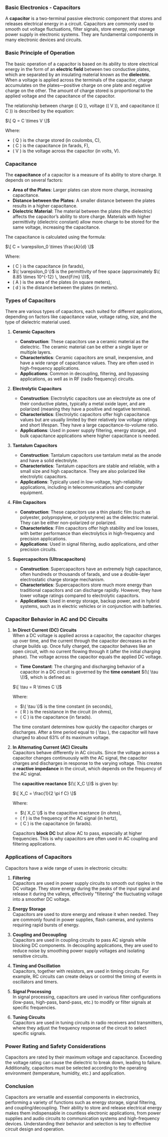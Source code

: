 ### **Basic Electronics - Capacitors**

A **capacitor** is a two-terminal passive electronic component that stores and releases electrical energy in a circuit. Capacitors are commonly used to smooth out voltage fluctuations, filter signals, store energy, and manage power supply in electronic systems. They are fundamental components in many electronic devices and circuits.

### **Basic Principle of Operation**

The basic operation of a capacitor is based on its ability to store electrical energy in the form of an **electric field** between two conductive plates, which are separated by an insulating material known as the **dielectric**. When a voltage is applied across the terminals of the capacitor, charge accumulates on the plates—positive charge on one plate and negative charge on the other. The amount of charge stored is proportional to the applied voltage and the capacitance of the capacitor.

The relationship between charge (\( Q \)), voltage (\( V \)), and capacitance (\( C \)) is described by the equation:

$\[
Q = C \times V
\]$

Where:
- \( Q \) is the charge stored (in coulombs, C),
- \( C \) is the capacitance (in farads, F),
- \( V \) is the voltage across the capacitor (in volts, V).

### **Capacitance**

The **capacitance** of a capacitor is a measure of its ability to store charge. It depends on several factors:
- **Area of the Plates**: Larger plates can store more charge, increasing capacitance.
- **Distance between the Plates**: A smaller distance between the plates results in a higher capacitance.
- **Dielectric Material**: The material between the plates (the dielectric) affects the capacitor’s ability to store charge. Materials with higher permittivity (dielectric constant) allow more charge to be stored for the same voltage, increasing the capacitance.

The capacitance is calculated using the formula:

$\[
C = \varepsilon_0 \times \frac{A}{d}
\]$

Where:
- \( C \) is the capacitance (in farads),
- $\( \varepsilon_0 \)$ is the permittivity of free space (approximately $\( 8.85 \times 10^{-12} \, \text{F/m} \))$,
- \( A \) is the area of the plates (in square meters),
- \( d \) is the distance between the plates (in meters).

### **Types of Capacitors**

There are various types of capacitors, each suited for different applications, depending on factors like capacitance value, voltage rating, size, and the type of dielectric material used.

1. **Ceramic Capacitors**  
   - **Construction**: These capacitors use a ceramic material as the dielectric. The ceramic material can be either a single layer or multiple layers.
   - **Characteristics**: Ceramic capacitors are small, inexpensive, and have a wide range of capacitance values. They are often used in high-frequency applications.
   - **Applications**: Common in decoupling, filtering, and bypassing applications, as well as in RF (radio frequency) circuits.

2. **Electrolytic Capacitors**  
   - **Construction**: Electrolytic capacitors use an electrolyte as one of their conductive plates, typically a metal oxide layer, and are polarized (meaning they have a positive and negative terminal).
   - **Characteristics**: Electrolytic capacitors offer high capacitance values but are usually limited by their relatively low voltage ratings and short lifespan. They have a large capacitance-to-volume ratio.
   - **Applications**: Used in power supply filtering, energy storage, and bulk capacitance applications where higher capacitance is needed.

3. **Tantalum Capacitors**  
   - **Construction**: Tantalum capacitors use tantalum metal as the anode and have a solid electrolyte.
   - **Characteristics**: Tantalum capacitors are stable and reliable, with a small size and high capacitance. They are also polarized like electrolytic capacitors.
   - **Applications**: Typically used in low-voltage, high-reliability applications, including in telecommunications and computer equipment.

4. **Film Capacitors**  
   - **Construction**: These capacitors use a thin plastic film (such as polyester, polypropylene, or polystyrene) as the dielectric material. They can be either non-polarized or polarized.
   - **Characteristics**: Film capacitors offer high stability and low losses, with better performance than electrolytics in high-frequency and precision applications.
   - **Applications**: Used in signal filtering, audio applications, and other precision circuits.

5. **Supercapacitors (Ultracapacitors)**  
   - **Construction**: Supercapacitors have an extremely high capacitance, often hundreds or thousands of farads, and use a double-layer electrostatic charge storage mechanism.
   - **Characteristics**: Supercapacitors store much more energy than traditional capacitors and can discharge rapidly. However, they have lower voltage ratings compared to electrolytic capacitors.
   - **Applications**: Used in energy storage, backup power, and in hybrid systems, such as in electric vehicles or in conjunction with batteries.

### **Capacitor Behavior in AC and DC Circuits**

1. **In Direct Current (DC) Circuits**  
   When a DC voltage is applied across a capacitor, the capacitor charges up over time, and the current through the capacitor decreases as the charge builds up. Once fully charged, the capacitor behaves like an open circuit, with no current flowing through it (after the initial charging phase). The voltage across the capacitor equals the applied DC voltage.

   - **Time Constant**: The charging and discharging behavior of a capacitor in a DC circuit is governed by the **time constant** $(\( \tau \))$, which is defined as:

   $\[
   \tau = R \times C
   \]$

   Where:
   - $\( \tau \)$ is the time constant (in seconds),
   - \( R \) is the resistance in the circuit (in ohms),
   - \( C \) is the capacitance (in farads).

   The time constant determines how quickly the capacitor charges or discharges. After a time period equal to \( \tau \), the capacitor will have charged to about 63% of its maximum voltage.

2. **In Alternating Current (AC) Circuits**  
   Capacitors behave differently in AC circuits. Since the voltage across a capacitor changes continuously with the AC signal, the capacitor charges and discharges in response to the varying voltage. This creates a **reactive impedance** in the circuit, which depends on the frequency of the AC signal.

   The **capacitive reactance** $(\( X_C \))$ is given by:

   $\[
   X_C = \frac{1}{2 \pi f C}
   \]$

   Where:
   - $\( X_C \)$ is the capacitive reactance (in ohms),
   - \( f \) is the frequency of the AC signal (in hertz),
   - \( C \) is the capacitance (in farads).

   Capacitors **block DC** but allow AC to pass, especially at higher frequencies. This is why capacitors are often used in AC coupling and filtering applications.

### **Applications of Capacitors**

Capacitors have a wide range of uses in electronic circuits:

1. **Filtering**  
   Capacitors are used in power supply circuits to smooth out ripples in the DC voltage. They store energy during the peaks of the input signal and release it during the valleys, effectively "filtering" the fluctuating voltage into a smoother DC voltage.

2. **Energy Storage**  
   Capacitors are used to store energy and release it when needed. They are commonly found in power supplies, flash cameras, and systems requiring rapid bursts of energy.

3. **Coupling and Decoupling**  
   Capacitors are used in coupling circuits to pass AC signals while blocking DC components. In decoupling applications, they are used to reduce noise by smoothing power supply voltages and isolating sensitive circuits.

4. **Timing and Oscillation**  
   Capacitors, together with resistors, are used in timing circuits. For example, RC circuits can create delays or control the timing of events in oscillators and timers.

5. **Signal Processing**  
   In signal processing, capacitors are used in various filter configurations (low-pass, high-pass, band-pass, etc.) to modify or filter signals at specific frequencies.

6. **Tuning Circuits**  
   Capacitors are used in tuning circuits in radio receivers and transmitters, where they adjust the frequency response of the circuit to select specific signals.

### **Power Rating and Safety Considerations**

Capacitors are rated by their maximum voltage and capacitance. Exceeding the voltage rating can cause the dielectric to break down, leading to failure. Additionally, capacitors must be selected according to the operating environment (temperature, humidity, etc.) and application.

### **Conclusion**

Capacitors are versatile and essential components in electronics, performing a variety of functions such as energy storage, signal filtering, and coupling/decoupling. Their ability to store and release electrical energy makes them indispensable in countless electronic applications, from power supplies and audio circuits to communication systems and high-frequency devices. Understanding their behavior and selection is key to effective circuit design and operation.
